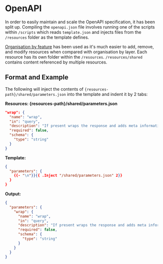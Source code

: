 # OpenAPI

In order to easily maintain and scale the OpenAPI specification, it has been split up. Compiling the `openapi.json` file involves running one of the scripts within `/scripts` which reads `template.json` and injects files from the `/resources` folder as the template defines.

[Organisation by feature](http://www.javapractices.com/topic/TopicAction.do?Id=205) has been used as it's much easier to add, remove, and modify resources when compared with organisation by layer. Each resource has its own folder within the `/resources`. `/resources/shared` contains content referenced by multiple resources.

## Format and Example

The following will inject the contents of `{resources-path}/shared/parameters.json` into the template and indent it by 2 tabs:

**Resources: {resources-path}/shared/parameters.json**

```json
"wrap": {
  "name": "wrap",
  "in": "query",
  "description": "If present wraps the response and adds meta information.",
  "required": false,
  "schema": {
    "type": "string"
  }
}
```

**Template:**

```json
{
  "parameters": {
    {{- "\n"}}{{ .Inject "/shared/parameters.json" 2}}
  }
}
```

**Output:**

```json
{
  "parameters": {
    "wrap": {
      "name": "wrap",
      "in": "query",
      "description": "If present wraps the response and adds meta information.",
      "required": false,
      "schema": {
        "type": "string"
      }
    }
  }
}
```